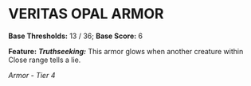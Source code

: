﻿# VERITAS OPAL ARMOR

**Base Thresholds:** 13 / 36; **Base Score:** 6

**Feature:** ***Truthseeking:*** This armor glows when another creature within Close range tells a lie.

*Armor - Tier 4*
